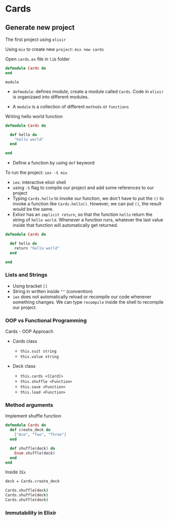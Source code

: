 # Cards

## Generate new project

The first project using `elixir`

Using `mix` to create new `project`: `mix new cards`

Open `cards.ex` file in `lib` folder

```elixir
defmodule Cards do
end
```

`module`

- `defmodule`: defines module, create a module called `Cards`. Code in `elixir` is
  organizaed into different modules.

- A `module` is a collection of different `methods` or `functions`

Writing hello world function

```elixir
defmodule Cards do

  def hello do
    "hello world"
  end

end
```

- Define a function by using `def` keyword

To run the project: `iex -S mix`

- `iex`: interactive elixir shell
- using `-S` flag to compile our project and add some references to our project
- Typing `Cards.hello` to invoke our function, we don't have to put the `()` to
  invoke a function like `Cards.hello()`. However, we can put `()`, the result
  would be the same.
- Exlixir has an `implicit return`, so that the function `hello` return the string
  of `hello world`. Whenever a function runs, whatever the last value inside that
  function will automatically get returned.

```elixir
defmodule Cards do

  def hello do
    return "hello world"
  end

end
```

### Lists and Strings

- Using bracket `[]`
- String in written inside `""` (convention)
- `iex` does not automatically reload or recompile our code whenever something changes.
  We can type `recompile` inside the shell to recompile our project.

### OOP vs Functional Programming

Cards - OOP Approach

- Cards class

  - `this.suit string`
  - `this.value string`

- Deck class
  - `this.cards <[Card]>`
  - `this.shuffle <Function>`
  - `this.save <Function>`
  - `this.load <Function>`

### Method arguments

Implement shuffle function

```elixir
defmodule Cards do
  def create_deck do
    ["Ace", "Two", "Three"]
  end

  def shuffle(deck) do
    Enum.shuffle(deck)
  end
end
```

Inside `IEx`

```sh
deck = Cards.create_deck

Cards.shuffle(deck)
Cards.shuffle(deck)
Cards.shuffle(deck)
```

### Immutability in Elixir
